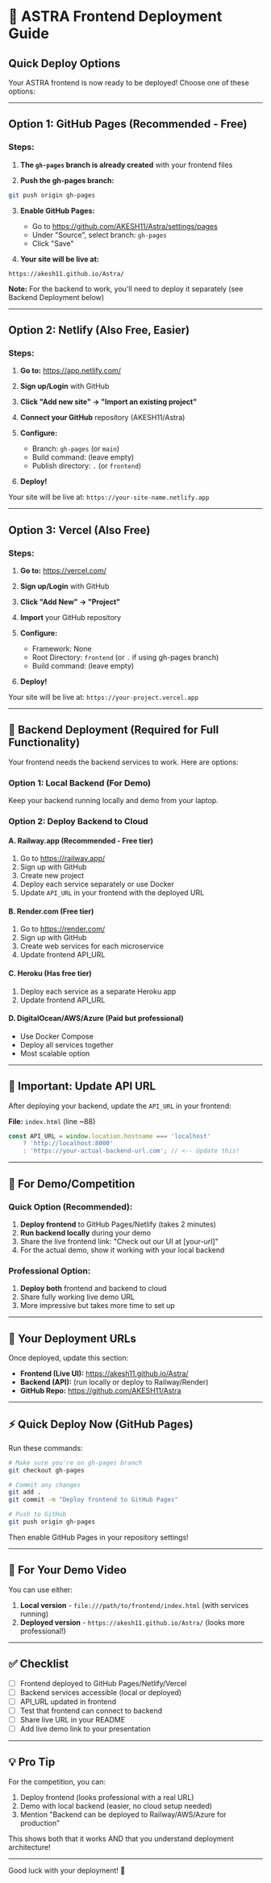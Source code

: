 # 🚀 ASTRA Frontend Deployment Guide

## Quick Deploy Options

Your ASTRA frontend is now ready to be deployed! Choose one of these options:

---

## Option 1: GitHub Pages (Recommended - Free)

### Steps:

1. **The `gh-pages` branch is already created** with your frontend files

2. **Push the gh-pages branch:**
```bash
git push origin gh-pages
```

3. **Enable GitHub Pages:**
   - Go to https://github.com/AKESH11/Astra/settings/pages
   - Under "Source", select branch: `gh-pages`
   - Click "Save"

4. **Your site will be live at:**
```
https://akesh11.github.io/Astra/
```

**Note:** For the backend to work, you'll need to deploy it separately (see Backend Deployment below)

---

## Option 2: Netlify (Also Free, Easier)

### Steps:

1. **Go to:** https://app.netlify.com/

2. **Sign up/Login** with GitHub

3. **Click "Add new site" → "Import an existing project"**

4. **Connect your GitHub** repository (AKESH11/Astra)

5. **Configure:**
   - Branch: `gh-pages` (or `main`)
   - Build command: (leave empty)
   - Publish directory: `.` (or `frontend`)

6. **Deploy!**

Your site will be live at: `https://your-site-name.netlify.app`

---

## Option 3: Vercel (Also Free)

### Steps:

1. **Go to:** https://vercel.com/

2. **Sign up/Login** with GitHub

3. **Click "Add New" → "Project"**

4. **Import** your GitHub repository

5. **Configure:**
   - Framework: None
   - Root Directory: `frontend` (or `.` if using gh-pages branch)
   - Build command: (leave empty)

6. **Deploy!**

Your site will be live at: `https://your-project.vercel.app`

---

## 🔧 Backend Deployment (Required for Full Functionality)

Your frontend needs the backend services to work. Here are options:

### Option 1: Local Backend (For Demo)
Keep your backend running locally and demo from your laptop.

### Option 2: Deploy Backend to Cloud

#### A. **Railway.app** (Recommended - Free tier)
1. Go to https://railway.app/
2. Sign up with GitHub
3. Create new project
4. Deploy each service separately or use Docker
5. Update `API_URL` in your frontend with the deployed URL

#### B. **Render.com** (Free tier)
1. Go to https://render.com/
2. Sign up with GitHub
3. Create web services for each microservice
4. Update frontend API_URL

#### C. **Heroku** (Has free tier)
1. Deploy each service as a separate Heroku app
2. Update frontend API_URL

#### D. **DigitalOcean/AWS/Azure** (Paid but professional)
- Use Docker Compose
- Deploy all services together
- Most scalable option

---

## 📝 Important: Update API URL

After deploying your backend, update the `API_URL` in your frontend:

**File:** `index.html` (line ~88)

```javascript
const API_URL = window.location.hostname === 'localhost' 
    ? 'http://localhost:8000'
    : 'https://your-actual-backend-url.com'; // <-- Update this!
```

---

## 🎯 For Demo/Competition

### Quick Option (Recommended):
1. **Deploy frontend** to GitHub Pages/Netlify (takes 2 minutes)
2. **Run backend locally** during your demo
3. Share the live frontend link: "Check out our UI at [your-url]"
4. For the actual demo, show it working with your local backend

### Professional Option:
1. **Deploy both** frontend and backend to cloud
2. Share fully working live demo URL
3. More impressive but takes more time to set up

---

## 🔗 Your Deployment URLs

Once deployed, update this section:

- **Frontend (Live UI):** https://akesh11.github.io/Astra/
- **Backend (API):** (run locally or deploy to Railway/Render)
- **GitHub Repo:** https://github.com/AKESH11/Astra

---

## ⚡ Quick Deploy Now (GitHub Pages)

Run these commands:

```bash
# Make sure you're on gh-pages branch
git checkout gh-pages

# Commit any changes
git add .
git commit -m "Deploy frontend to GitHub Pages"

# Push to GitHub
git push origin gh-pages
```

Then enable GitHub Pages in your repository settings!

---

## 🎥 For Your Demo Video

You can use either:
1. **Local version** - `file:///path/to/frontend/index.html` (with services running)
2. **Deployed version** - `https://akesh11.github.io/Astra/` (looks more professional!)

---

## ✅ Checklist

- [ ] Frontend deployed to GitHub Pages/Netlify/Vercel
- [ ] Backend services accessible (local or deployed)
- [ ] API_URL updated in frontend
- [ ] Test that frontend can connect to backend
- [ ] Share live URL in your README
- [ ] Add live demo link to your presentation

---

## 💡 Pro Tip

For the competition, you can:
1. Deploy frontend (looks professional with a real URL)
2. Demo with local backend (easier, no cloud setup needed)
3. Mention "Backend can be deployed to Railway/AWS/Azure for production"

This shows both that it works AND that you understand deployment architecture!

---

Good luck with your deployment! 🚀
